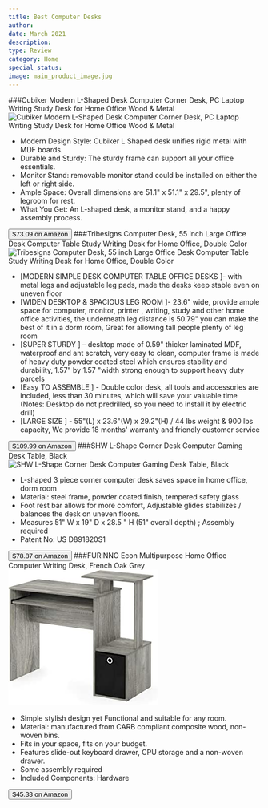 ```yaml
---
title: Best Computer Desks
author: 
date: March 2021
description: 
type: Review
category: Home
special_status: 
image: main_product_image.jpg
---
```

###Cubiker Modern L-Shaped Desk Computer Corner Desk, PC Laptop Writing Study Desk for Home Office Wood & Metal
![Cubiker Modern L-Shaped Desk Computer Corner Desk, PC Laptop Writing Study Desk for Home Office Wood & Metal](https://images-na.ssl-images-amazon.com/images/I/714I9wLu2oL.__AC_SY300_SX300_QL70_ML2_.jpg)
- Modern Design Style: Cubiker L Shaped desk unifies rigid metal with MDF boards.
- Durable and Sturdy: The sturdy frame can support all your office essentials.
- Monitor Stand: removable monitor stand could be installed on either the left or right side.
- Ample Space: Overall dimensions are 51.1" x 51.1" x 29.5", plenty of legroom for rest.
- What You Get: An L-shaped desk, a monitor stand, and a happy assembly process.

[<button class="button">$73.09 on Amazon</button>](https://www.amazon.com/gp/slredirect/picassoRedirect.html/ref=pa_sp_atf_aps_sr_pg1_1?ie=UTF8&adId=A0346552GXKHBI3GYBHZ&url=%2FCubiker-Modern-L-Shaped-Computer-Writing%2Fdp%2FB081ZYY8H3%2Fref%3Dsr_1_2_sspa%3Fdchild%3D1%26keywords%3Dcomputer%2Bdesk%26qid%3D1614636273%26sr%3D8-2-spons%26psc%3D1&qualifier=1614636273&id=2236553873484878&widgetName=sp_atf)
###Tribesigns Computer Desk, 55 inch Large Office Desk Computer Table Study Writing Desk for Home Office, Double Color
![Tribesigns Computer Desk, 55 inch Large Office Desk Computer Table Study Writing Desk for Home Office, Double Color](https://images-na.ssl-images-amazon.com/images/I/51sgZAYPZJL.__AC_SX300_SY300_QL70_ML2_.jpg)
- [MODERN SIMPLE DESK COMPUTER TABLE OFFICE DESKS ]- with metal legs and adjustable leg pads, made the desks keep stable even on uneven floor
- [WIDEN DESKTOP & SPACIOUS LEG ROOM ]- 23.6" wide, provide ample space for computer, monitor, printer , writing, study and other home office activities, the underneath leg distance is 50.79" you can make the best of it in a dorm room, Great for allowing tall people plenty of leg room
- [SUPER STURDY ] – desktop made of 0.59" thicker laminated MDF, waterproof and ant scratch, very easy to clean, computer frame is made of heavy duty powder coated steel which ensures stability and durability, 1.57" by 1.57 "width strong enough to support heavy duty parcels
- [Easy TO ASSEMBLE ] - Double color desk, all tools and accessories are included, less than 30 minutes, which will save your valuable time (Notes: Desktop do not predrilled, so you need to install it by electric drill)
- [LARGE SIZE ] - 55"(L) x 23.6"(W) x 29.2"(H) / 44 lbs weight & 900 lbs capacity, We provide 18 months\' warranty and friendly customer service

[<button class="button">$109.99 on Amazon</button>](https://www.amazon.com/gp/slredirect/picassoRedirect.html/ref=pa_sp_atf_aps_sr_pg1_1?ie=UTF8&adId=A03849062YJ7SNQ73BAG0&url=%2FTribesigns-Computer-Office-Writing-Double%2Fdp%2FB087QFH15V%2Fref%3Dsr_1_3_sspa%3Fdchild%3D1%26keywords%3Dcomputer%2Bdesk%26qid%3D1614636273%26sr%3D8-3-spons%26psc%3D1&qualifier=1614636273&id=2236553873484878&widgetName=sp_atf)
###SHW L-Shape Corner Desk Computer Gaming Desk Table, Black
![SHW L-Shape Corner Desk Computer Gaming Desk Table, Black](https://images-na.ssl-images-amazon.com/images/I/719Bk95NgTL.__AC_SY300_SX300_QL70_ML2_.jpg)
- L-shaped 3 piece corner computer desk saves space in home office, dorm room
- Material: steel frame, powder coated finish, tempered safety glass
- Foot rest bar allows for more comfort, Adjustable glides stabilizes / balances the desk on uneven floors.
- Measures 51" W x 19" D x 28.5 " H (51" overall depth) ; Assembly required
- Patent No: US D891820S1

[<button class="button">$78.87 on Amazon</button>](https://www.amazon.com/gp/slredirect/picassoRedirect.html/ref=pa_sp_atf_aps_sr_pg1_1?ie=UTF8&adId=A0851149LVZKYB3T37Z7&url=%2FSHW-L-Shaped-Home-Office-Corner%2Fdp%2FB01MT2A5D4%2Fref%3Dsr_1_4_sspa%3Fdchild%3D1%26keywords%3Dcomputer%2Bdesk%26qid%3D1614636273%26sr%3D8-4-spons%26psc%3D1&qualifier=1614636273&id=2236553873484878&widgetName=sp_atf)
###FURINNO Econ Multipurpose Home Office Computer Writing Desk, French Oak Grey
![FURINNO Econ Multipurpose Home Office Computer Writing Desk, French Oak Grey](./FURINNOEc.jpeg)
- Simple stylish design yet Functional and suitable for any room.
- Material: manufactured from CARB compliant composite wood, non-woven bins.
- Fits in your space, fits on your budget.
- Features slide-out keyboard drawer, CPU storage and a non-woven drawer.
- Some assembly required
- Included Components: Hardware

[<button class="button">$45.33 on Amazon</button>](https://www.amazon.com/Furinno-12095GYW-Multipurpose-Computer-Writing/dp/B076XXF21V/ref=sr_1_5?dchild=1&keywords=computer+desk&qid=1614636273&sr=8-5)
